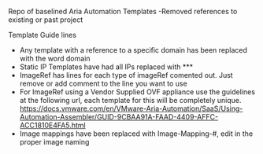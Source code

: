 Repo of baselined Aria Automation Templates 
  -Removed references to existing or past project

Template Guide lines
 - Any template with a reference to a specific domain has been replaced with the word domain 
 - Static IP Templates have had all IPs replaced with ***
 - ImageRef has lines for each type of imageRef comented out. Just remove or add comment to the line you want to use
 - For ImageRef using a Vendor Supplied OVF appliance use the guidelines at the following url, each template for this will be completely unique. https://docs.vmware.com/en/VMware-Aria-Automation/SaaS/Using-Automation-Assembler/GUID-9CBAA91A-FAAD-4409-AFFC-ACC1810E4FA5.html
 - Image mappings have been replaced with Image-Mapping-#, edit in the proper image naming
